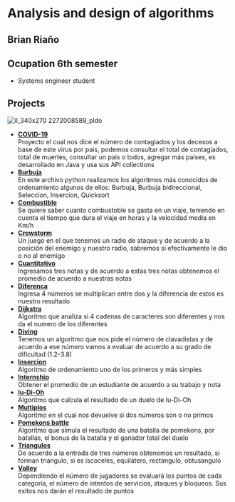 # Analysis and design of algorithms
## Brian Riaño 
## Ocupation 6th semester
- Systems engineer student
## Projects
![il_340x270 2272008589_pldo](https://user-images.githubusercontent.com/62998301/78147606-5e0a3680-73f9-11ea-992a-0a2d93860be4.jpg)
- [**COVID-19**](ElVirusCorona)  
Proyecto el cual nos dice el número de contagiados y los decesos a base de este virus por pais, podemos consultar el total de contagiados, total de muertes, consultar un pais o todos, agregar más paises, es desarrollado en Java y usa sus API collections  
- [**Burbuja**](Ejercicios/burbuja.py)  
En este archivo python realizamos los algoritmos más conocidos de ordenamiento algunos de ellos: Burbuja, Burbuja bidireccional, Seleccion, Insercion, Quicksort  
- [**Combustible**](Ejercicios/Combustible.py)  
Se quiere saber cuanto combustoble se gasta en un viaje, teniendo en cuenta el tiempo que dura el viaje en horas y la velocidad media en Km/h 
- [**Crowstorm**](Ejercicios/Crowstorm.py)  
Un juego en el que tenemos un radio de ataque y de acuerdo a la posición del enemigo y nuestro radio, sabremos si efectivamente le dio o no al enemigo
- [**Cuantitativo**](Ejercicios/cuantitativo.py)  
Ingresamos tres notas y de acuerdo a estas tres notas obtenemos el promedio de acuerdo a nuestras notas
- [**Diferenca**](Ejercicios/Diferenca.py)  
Ingresa 4 números se multiplican entre dos y la diferencia de estos es nuestro resultado
- [**Dijkstra**](Ejercicios/Dijkstra.py)  
Algoritmo que analiza si 4 cadenas de caracteres son diferentes y nos da el numero de los diferentes
- [**Diving**](Ejercicios/diving.py)  
Tenemos un algoritmo que nos pide el número de clavadistas y de acuerdo a ese número vamos a evaluar de acuerdo a su grado de dificultad (1.2-3.8)
- [**Insercion**](Ejercicios/insercion.py)  
Algoritmo de ordenamiento uno de los primeros y más simples
- [**Internship**](Ejercicios/Internship.py)  
Obtener el promedio de un estudiante de acuerdo a su trabajo y nota
- [**Iu-Di-Oh**](Ejercicios/Iu-Di-Oh.py)  
Algoritmo que calcula el resultado de un duelo de Iu-Di-Oh 
- [**Multiplos**](Ejercicios/Multiplos.py)  
Algoritmo en el cual nos devuelve si dos números son o no primos
- [**Pomekons battle**](Ejercicios/pomekons-battle.py)  
Algoritmo que simula el resultado de una batalla de pomekons, por batallas, el bonus de la batalla y el ganador total del duelo
- [**Triangulos**](Ejercicios/Triangulos.py)  
De acuerdo a la entrada de tres números obtenemos un resultado, si forman triangulo, si es iscoceles, equilatero, rectangulo, obtusangulo
- [**Volley**](Ejercicios/volley.py)  
Dependiendo el número de jugadores se evaluará los puntos de cada categoría, el número de intentos de servicios, ataques y bloqueos. Sus exitos nos darán el resultado de puntos
